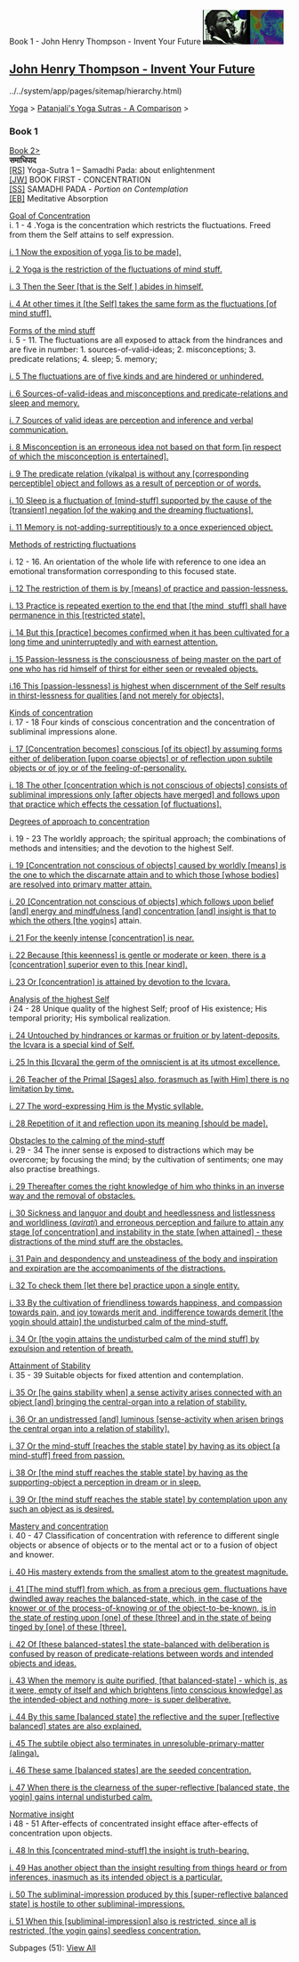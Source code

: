 Book 1 - John Henry Thompson - Invent Your Future [![John Henry Thompson - Invent Your Future](../../_/rsrc/1329567069254/config/customLogo.gif-revision=6.png)](../../index.html)

[John Henry Thompson - Invent Your Future](../../index.html)
------------------------------------------------------------

../../system/app/pages/sitemap/hierarchy.html)
    

[Yoga](../../yoga.html)‎ > ‎[Patanjali's Yoga Sutras - A Comparison](../patanjani.html)‎ > ‎

### Book 1

 [Book 2>](book-2.html)  
**समाधिपाद**  
[\[RS\]](http://www.ashtangayoga.info/source-texts/yoga-sutra-patanjali/chapter-1/) Yoga-Sutra 1 – Samadhi Pada: about enlightenment  
[\[JW\]](http://books.google.com/books?id=YzFImjtOxUwC&pg=PA3&ci=312%2C254%2C347%2C126&source=bookclip) BOOK FIRST - CONCENTRATION  
[\[SS\]](http://www.amazon.com/Yoga-Sutras-Patanjali-Commentary-Satchidananda/dp/0932040381) SAMADHI PADA - _Portion on Contemplation_  
[\[EB\]](http://www.amazon.com/Yoga-Sutras-Patanjali-Translation-Commentary/dp/0865477361/ref=sr_1_1?ie=UTF8&s=books&qid=1250508322&sr=1-1) Meditative Absorption  
  
[Goal of Concentration](http://books.google.com/books?id=YzFImjtOxUwC&pg=PR30&ci=143%2C460%2C778%2C191&source=bookclip)  
i. 1 - 4 .Yoga is the concentration which restricts the fluctuations. Freed from them the Self attains to self expression.  
  

[i. 1 Now the exposition of yoga \[is to be made\].](book-1/11.html)  
  
[i. 2 Yoga is the restriction of the fluctuations of mind stuff.](book-1/12.html)  
  
[i. 3 Then the Seer \[that is the Self \] abides in himself.](book-1/13.html)  
  
[i. 4 At other times it \[the Self\] takes the same form as the fluctuations \[of mind stuff\].](book-1/14.html)  

  
[Forms of the mind stuff](http://books.google.com/books?id=YzFImjtOxUwC&pg=PR30&ci=149%2C667%2C775%2C409&source=bookclip)  
i. 5 - 11. The fluctuations are all exposed to attack from the hindrances and are five in number: 1. sources-of-valid-ideas; 2. misconceptions; 3. predicate relations; 4. sleep; 5. memory;  
  

[i. 5 The fluctuations are of five kinds and are hindered or unhindered.](book-1/15.html)  
  
[i. 6 Sources-of-valid-ideas and misconceptions and predicate-relations and sleep and memory.](book-1/16.html)  
  
[i. 7 Sources of valid ideas are perception and inference and verbal communication.](book-1/17.html)  
  
[i. 8 Misconception is an erroneous idea not based on that form \[in respect of which the misconception is entertained\].](book-1/18.html)  
  
[i. 9 The predicate relation (vikalpa) is without any \[corresponding perceptible\] object and follows as a result of perception or of words.](book-1/19.html)  
  
[i. 10 Sleep is a fluctuation of \[mind-stuff\] supported by the cause of the \[transient\] negation \[of the waking and the dreaming fluctuations\].](book-1/110-1.html)  
  
[i. 11 Memory is not-adding-surreptitiously to a once experienced object.](book-1/111-1.html)  

  
[Methods of restricting fluctuations](http://books.google.com/books?id=YzFImjtOxUwC&pg=PR30&ci=136%2C1067%2C785%2C235&source=bookclip)  

i. 12 - 16. An orientation of the whole life with reference to one idea an emotional transformation corresponding to this focused state.  
  

[i. 12 The restriction of them is by \[means\] of practice and passion-lessness.](book-1/112.html)  
  

[i. 13 Practice is repeated exertion to the end that \[the mind  stuff\] shall have permanence in this \[restricted state\].](book-1/113.html)  
  
[i. 14 But this \[practice\] becomes confirmed when it has been cultivated for a long time and uninterruptedly and with earnest attention.](book-1/114.html)  
  
[i. 15 Passion-lessness is the consciousness of being master on the part of one who has rid himself of thirst for either seen or revealed objects.](book-1/115.html)  
  
[i.16 This \[passion-lessness\] is highest when discernment of the Self results in thirst-lessness for qualities \[and not merely for objects\].](book-1/116.html)  
  

[Kinds of concentration](http://books.google.com/books?id=YzFImjtOxUwC&pg=PR31&ci=104%2C355%2C790%2C266&source=bookclip)  
i. 17 - 18 Four kinds of conscious concentration and the concentration of subliminal impressions alone.  
  

[i. 17 \[Concentration becomes\] conscious \[of its object\] by assuming forms either of deliberation \[upon coarse objects\] or of reflection upon subtile objects or of joy or of the feeling-of-personality.](book-1/117.html)  
  
[i. 18 The other \[concentration which is not conscious of objects\] consists of subliminal impressions only \[after objects have merged\] and follows upon that practice which effects the cessation \[of fluctuations\].](book-1/118.html)  

  
[Degrees of approach to concentration](http://books.google.com/books?id=YzFImjtOxUwC&pg=PR31&ci=123%2C626%2C749%2C336&source=bookclip)  

i. 19 - 23 The worldly approach; the spiritual approach; the combinations of methods and intensities; and the devotion to the highest Self.  

  
[i. 19 \[Concentration not conscious of objects\] caused by worldly \[means\] is the one to which the discarnate attain and to which those \[whose bodies\] are resolved into primary matter attain.](book-1/119.html)  
  
[i. 20 \[Concentration not conscious of objects\] which follows upon belief \[and\] energy and mindfulness \[and\] concentration \[and\] insight is that to which the others \[the yogin](book-1/120.html)s\] attain.  
  
[i. 21 For the keenly intense \[concentration\] is near.](book-1/121.html)  
  
[i. 22 Because \[this keenness\] is gentle or moderate or keen, there is a \[concentration\] superior even to this \[near kind\].](book-1/122.html)  
  
[i. 23 Or \[concentration\] is attained by devotion to the Icvara.](book-1/123.html)  

  
[Analysis of the highest Self](http://books.google.com/books?id=YzFImjtOxUwC&pg=PR31&ci=101%2C965%2C787%2C288&source=bookclip)  
i 24 - 28 Unique quality of the highest Self; proof of His existence; His temporal priority; His symbolical realization.  
  

[i. 24 Untouched by hindrances or karmas or fruition or by latent-deposits, the Icvara is a special kind of Self.](book-1/124.html)  
  
[i. 25 In this \[Icvara\] the germ of the omniscient is at its utmost excellence.](book-1/125.html)  
  
[i. 26 Teacher of the Primal \[Sages\] also, forasmuch as \[with Him\] there is no limitation by time.](book-1/126.html)  
  
[i. 27 The word-expressing Him is the Mystic syllable.](book-1/127.html)  
  
[i. 28 Repetition of it and reflection upon its meaning \[should be made\].](book-1/128.html)  

  
[Obstacles to the calming of the mind-stuff](http://books.google.com/books?id=YzFImjtOxUwC&pg=PR32&ci=139%2C137%2C774%2C431&source=bookclip)  
i. 29 - 34 The inner sense is exposed to distractions which may be overcome; by focusing the mind; by the cultivation of sentiments; one may also practise breathings.  

  
[i. 29 Thereafter comes the right knowledge of him who thinks in an inverse way and the removal of obstacles.](book-1/129.html)  
  
[i. 30 Sickness and languor and doubt and heedlessness and listlessness and worldliness (_avirati_) and erroneous perception and failure to attain any stage \[of concentration\] and instability in the state \[when attained\] - these distractions of the mind stuff are the obstacles.](book-1/130.html)  
  
[i. 31 Pain and despondency and unsteadiness of the body and inspiration and expiration are the accompaniments of the distractions.](book-1/131.html)  
  
[i. 32 To check them \[let there be\] practice upon a single entity.](book-1/132.html)  
  
[i. 33 By the cultivation of friendliness towards happiness, and compassion towards pain, and joy towards merit and, indifference towards demerit \[the yogin should attain\] the undisturbed calm of the mind-stuff.](goog_1633545483.html)[](book-1/133.html)  
  
[i. 34 Or \[the yogin attains the undisturbed calm of the mind stuff\] by expulsion and retention of breath.](book-1/134.html)  

  

[Attainment of Stability](http://books.google.com/books?id=YzFImjtOxUwC&pg=PR32&ci=133%2C574%2C784%2C301&source=bookclip)  
i. 35 - 39 Suitable objects for fixed attention and contemplation.  
  

[i. 35 Or \[he gains stability when\] a sense activity arises connected with an object \[and\] bringing the central-organ into a relation of stability.](book-1/135.html)  
  
[i. 36 Or an undistressed \[and\] luminous \[sense-activity when arisen brings the central organ into a relation of stability\].](book-1/136.html)  
  
[i. 37 Or the mind-stuff \[reaches the stable state\] by having as its object \[a mind-stuff\] freed from passion.](book-1/137.html)  
  
[i. 38 Or \[the mind stuff reaches the stable state\] by having as the supporting-object a perception in dream or in sleep.](book-1/138.html)  
  
[i. 39 Or \[the mind stuff reaches the stable state\] by contemplation upon any such an object as is desired.](book-1/139.html)  
  

[Mastery and concentration](http://books.google.com/books?id=YzFImjtOxUwC&pg=PR32&ci=123%2C873%2C780%2C365&source=bookclip)  
i. 40 - 47 Classification of concentration with reference to different single objects or absence of objects or to the mental act or to a fusion of object and knower.  
  

[i. 40 His mastery extends from the smallest atom to the greatest magnitude.](book-1/140.html)  
  
[i. 41 \[The mind stuff\] from which, as from a precious gem, fluctuations have dwindled away reaches the balanced-state, which, in the case of the knower or of the process-of-knowing or of the object-to-be-known, is in the state of resting upon \[one\] of these \[three\] and in the state of being tinged by \[one\] of these \[three\].](book-1/141.html)  
  
[i. 42 Of \[these balanced-states\] the state-balanced with deliberation is confused by reason of predicate-relations between words and intended objects and ideas.](book-1/142.html)  
  
[i. 43 When the memory is quite purified, \[that balanced-state\] - which is, as it were, empty of itself and which brightens \[into conscious knowledge\] as the intended-object and nothing more- is super deliberative.](book-1/143.html)  
  
[i. 44 By this same \[balanced state\] the reflective and the super \[reflective balanced\] states are also explained.](book-1/144.html)  
  
[i. 45 The subtile object also terminates in unresoluble-primary-matter (alinga).](book-1/145.html)  
  
[i. 46 These same \[balanced states\] are the seeded concentration.](book-1/146.html)  
  
[i. 47 When there is the clearness of the super-reflective \[balanced state, the yogin\] gains internal undisturbed calm.](book-1/147.html)  
  

[Normative insight](http://books.google.com/books?id=YzFImjtOxUwC&pg=PR33&ci=111%2C399%2C816%2C302&source=bookclip)  
i 48 - 51 After-effects of concentrated insight efface after-effects of concentration upon objects.  
  

[i. 48 In this \[concentrated mind-stuff\] the insight is truth-bearing.](book-1/148.html)  
  
[i. 49 Has another object than the insight resulting from things heard or from inferences, inasmuch as its intended object is a particular.](book-1/149.html)  
  
[i. 50 The subliminal-impression produced by this \[super-reflective balanced state\] is hostile to other subliminal-impressions.](book-1/150.html)  
  
[i. 51 When this \[subliminal-impression\] also is restricted, since all is restricted, \[the yogin gains\] seedless concentration.](book-1/151.html)  

  

Subpages (51): [View All](../../system/app/pages/subPages-path=-yoga-patanjani-book-1.html)

